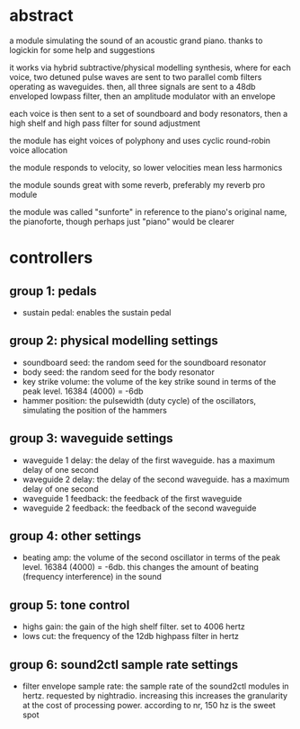 # abstract

a module simulating the sound of an acoustic grand piano. thanks to logickin for some help and suggestions

it works via hybrid subtractive/physical modelling synthesis, where for each voice, two detuned pulse waves are sent to two parallel comb filters operating as waveguides. then, all three signals are sent to a 48db enveloped lowpass filter, then an amplitude modulator with an envelope

each voice is then sent to a set of soundboard and body resonators, then a high shelf and high pass filter for sound adjustment

the module has eight voices of polyphony and uses cyclic round-robin voice allocation

the module responds to velocity, so lower velocities mean less harmonics

the module sounds great with some reverb, preferably my reverb pro module

the module was called "sunforte" in reference to the piano's original name, the pianoforte, though perhaps just "piano" would be clearer

# controllers

## group 1: pedals

- sustain pedal: enables the sustain pedal

## group 2: physical modelling settings

- soundboard seed: the random seed for the soundboard resonator
- body seed: the random seed for the body resonator
- key strike volume: the volume of the key strike sound in terms of the peak level. 16384 (4000) = -6db
- hammer position: the pulsewidth (duty cycle) of the oscillators, simulating the position of the hammers

## group 3: waveguide settings

- waveguide 1 delay: the delay of the first waveguide. has a maximum delay of one second
- waveguide 2 delay: the delay of the second waveguide. has a maximum delay of one second
- waveguide 1 feedback: the feedback of the first waveguide
- waveguide 2 feedback: the feedback of the second waveguide

## group 4: other settings

- beating amp: the volume of the second oscillator in terms of the peak level. 16384 (4000) = -6db. this changes the amount of beating (frequency interference) in the sound

## group 5: tone control

- highs gain: the gain of the high shelf filter. set to 4006 hertz
- lows cut: the frequency of the 12db highpass filter in hertz

## group 6: sound2ctl sample rate settings

- filter envelope sample rate: the sample rate of the sound2ctl modules in hertz. requested by nightradio. increasing this increases the granularity at the cost of processing power. according to nr, 150 hz is the sweet spot